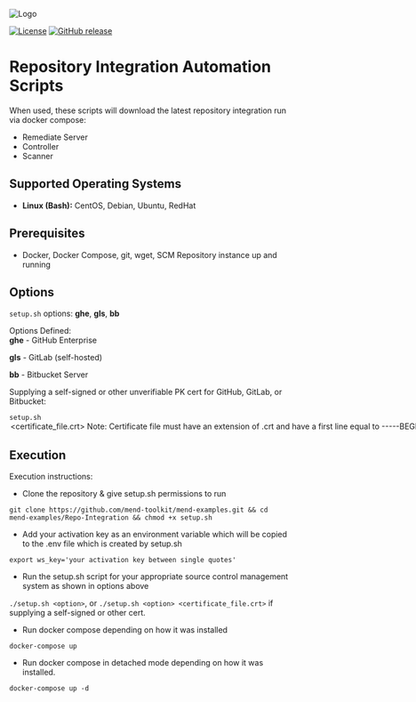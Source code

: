 ![Logo](https://resources.mend.io/mend-sig/logo/mend-dark-logo-horizontal.png)  

[![License](https://img.shields.io/badge/License-Apache%202.0-yellowgreen.svg)](https://opensource.org/licenses/Apache-2.0)
[![GitHub release](https://img.shields.io/github/release/mend-examples/ws-template.svg)](https://github.com/mend-examples/ws-template/releases/latest)  
# Repository Integration Automation Scripts
When used, these scripts will download the latest repository integration run via docker compose:
- Remediate Server
- Controller
- Scanner

## Supported Operating Systems
- **Linux (Bash):**	CentOS, Debian, Ubuntu, RedHat

## Prerequisites
- Docker, Docker Compose, git, wget, SCM Repository instance up and running

## Options
`setup.sh` options: **ghe**, **gls**, **bb**

Options Defined:  
**ghe** - GitHub Enterprise

**gls** - GitLab (self-hosted)

**bb** - Bitbucket Server

Supplying a self-signed or other unverifiable PK cert for GitHub, GitLab, or Bitbucket:

`setup.sh` <option> <certificate_file.crt>  **Note:** Certificate file **must** have an extension of .crt and have a first line equal to `-----BEGIN CERTIFICATE-----`

## Execution
Execution instructions:  

- Clone the repository & give setup.sh permissions to run

```git clone https://github.com/mend-toolkit/mend-examples.git && cd mend-examples/Repo-Integration && chmod +x setup.sh```
- Add your activation key as an environment variable which will be copied to the .env file which is created by setup.sh

```export ws_key='your activation key between single quotes'```
- Run the setup.sh script for your appropriate source control management system as shown in options above

```./setup.sh <option>```, or ```./setup.sh <option> <certificate_file.crt>``` if supplying a self-signed or other cert.
- Run docker compose depending on how it was installed

```docker-compose up``` 

- Run docker compose in detached mode depending on how it was installed.

```docker-compose up -d```

